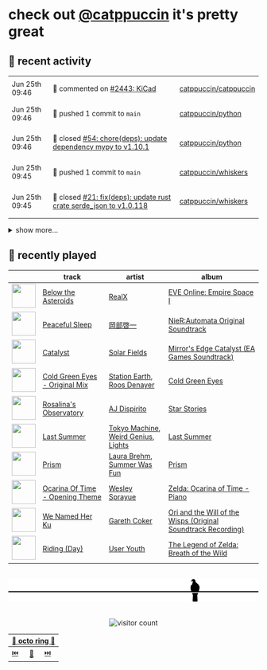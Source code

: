 # check out [@catppuccin](https://github.com/catppuccin) it's pretty great

## 📅 recent activity

<!-- SCRIPT:REPLACE:GITHUB -->
<table>
<tbody>
<tr>
<td><span title='2024-06-25T09:46:56+00:00'>Jun 25th 09:46</span></td>
<td>

💬 commented on [#2443: KiCad](https://github.com/catppuccin/catppuccin/issues/2443)

</td>
<td>

[catppuccin/catppuccin](https://github.com/catppuccin/catppuccin)

</td>
</tr>
<tr>
<td><span title='2024-06-25T09:46:06+00:00'>Jun 25th 09:46</span></td>
<td>

🚢 pushed 1 commit to `main`

</td>
<td>

[catppuccin/python](https://github.com/catppuccin/python)

</td>
</tr>
<tr>
<td><span title='2024-06-25T09:46:06+00:00'>Jun 25th 09:46</span></td>
<td>

🎉 closed [#54: chore(deps): update dependency mypy to v1.10.1](https://github.com/catppuccin/python/pull/54)

</td>
<td>

[catppuccin/python](https://github.com/catppuccin/python)

</td>
</tr>
<tr>
<td><span title='2024-06-25T09:45:42+00:00'>Jun 25th 09:45</span></td>
<td>

🚢 pushed 1 commit to `main`

</td>
<td>

[catppuccin/whiskers](https://github.com/catppuccin/whiskers)

</td>
</tr>
<tr>
<td><span title='2024-06-25T09:45:42+00:00'>Jun 25th 09:45</span></td>
<td>

🎉 closed [#21: fix(deps): update rust crate serde_json to v1.0.118](https://github.com/catppuccin/whiskers/pull/21)

</td>
<td>

[catppuccin/whiskers](https://github.com/catppuccin/whiskers)

</td>
</tr>
</tbody>
</table>

<details>
<summary>show more...</summary>
<table>
<tbody>
<tr>
<td><span title='2024-06-22T09:33:32+00:00'>Jun 22nd 09:33</span></td>
<td>

💬 commented on [#8: Add __pycache__ to gitignore](https://github.com/catppuccin/qutebrowser/pull/8)

</td>
<td>

[catppuccin/qutebrowser](https://github.com/catppuccin/qutebrowser)

</td>
</tr>
<tr>
<td><span title='2024-06-22T09:33:29+00:00'>Jun 22nd 09:33</span></td>
<td>

🎉 closed [#8: Add __pycache__ to gitignore](https://github.com/catppuccin/qutebrowser/pull/8)

</td>
<td>

[catppuccin/qutebrowser](https://github.com/catppuccin/qutebrowser)

</td>
</tr>
<tr>
<td><span title='2024-06-22T09:33:30+00:00'>Jun 22nd 09:33</span></td>
<td>

🚢 pushed 1 commit to `main`

</td>
<td>

[catppuccin/qutebrowser](https://github.com/catppuccin/qutebrowser)

</td>
</tr>
<tr>
<td><span title='2024-06-22T09:14:37+00:00'>Jun 22nd 09:14</span></td>
<td>

🎉 closed [#18: fix(deps): update rust crate clap_complete to v4.5.6](https://github.com/catppuccin/catwalk/pull/18)

</td>
<td>

[catppuccin/catwalk](https://github.com/catppuccin/catwalk)

</td>
</tr>
<tr>
<td><span title='2024-06-22T09:14:37+00:00'>Jun 22nd 09:14</span></td>
<td>

🚢 pushed 1 commit to `main`

</td>
<td>

[catppuccin/catwalk](https://github.com/catppuccin/catwalk)

</td>
</tr>
<tr>
<td><span title='2024-06-22T09:12:09+00:00'>Jun 22nd 09:12</span></td>
<td>

🚢 pushed 1 commit to `main`

</td>
<td>

[catppuccin/python](https://github.com/catppuccin/python)

</td>
</tr>
<tr>
<td><span title='2024-06-22T09:12:08+00:00'>Jun 22nd 09:12</span></td>
<td>

🎉 closed [#53: chore(deps): update dependency ruff to v0.4.10](https://github.com/catppuccin/python/pull/53)

</td>
<td>

[catppuccin/python](https://github.com/catppuccin/python)

</td>
</tr>
<tr>
<td><span title='2024-06-18T13:34:01+00:00'>Jun 18th 13:34</span></td>
<td>

🚢 pushed 1 commit to `main`

</td>
<td>

[catppuccin/python](https://github.com/catppuccin/python)

</td>
</tr>
<tr>
<td><span title='2024-06-18T13:27:35+00:00'>Jun 18th 13:27</span></td>
<td>

🚢 pushed 1 commit to `main`

</td>
<td>

[catppuccin/python](https://github.com/catppuccin/python)

</td>
</tr>
<tr>
<td><span title='2024-06-18T13:21:28+00:00'>Jun 18th 13:21</span></td>
<td>

🚢 pushed 1 commit to `main`

</td>
<td>

[catppuccin/python](https://github.com/catppuccin/python)

</td>
</tr>
<tr>
<td><span title='2024-06-18T13:21:28+00:00'>Jun 18th 13:21</span></td>
<td>

🎉 closed [#51: chore(main): release 2.3.0](https://github.com/catppuccin/python/pull/51)

</td>
<td>

[catppuccin/python](https://github.com/catppuccin/python)

</td>
</tr>
<tr>
<td><span title='2024-06-18T13:19:43+00:00'>Jun 18th 13:19</span></td>
<td>

🚢 pushed 1 commit to `main`

</td>
<td>

[catppuccin/python](https://github.com/catppuccin/python)

</td>
</tr>
<tr>
<td><span title='2024-06-18T13:19:43+00:00'>Jun 18th 13:19</span></td>
<td>

🎉 closed [#50: ci: prepare for release-please workflow](https://github.com/catppuccin/python/pull/50)

</td>
<td>

[catppuccin/python](https://github.com/catppuccin/python)

</td>
</tr>
<tr>
<td><span title='2024-06-18T13:19:16+00:00'>Jun 18th 13:19</span></td>
<td>

🚀 opened [#50: ci: prepare for release-please workflow](https://github.com/catppuccin/python/pull/50)

</td>
<td>

[catppuccin/python](https://github.com/catppuccin/python)

</td>
</tr>
</tbody>
</table>
</details>
<!-- SCRIPT:REPLACE:GITHUB -->

## 🎵 recently played

<!-- SCRIPT:REPLACE:SPOTIFY -->
| | track | artist | album |
| - | - | - | - |
| <img src="https://i.scdn.co/image/ab67616d000048514848a540f13bac099e17cd0b" width="48" height="48"> | [Below the Asteroids](https://open.spotify.com/track/5XDYBRkjTGshlY87N7GLvN) | [RealX](https://open.spotify.com/artist/1aLuZVV6aLieO1lki9Kco0) | [EVE Online: Empire Space I](https://open.spotify.com/track/5XDYBRkjTGshlY87N7GLvN) |
| <img src="https://i.scdn.co/image/ab67616d00004851773ee134c736c4b5624977ed" width="48" height="48"> | [Peaceful Sleep](https://open.spotify.com/track/1y4vvMeQPkzMTqHpRpzaDb) | [岡部啓一](https://open.spotify.com/artist/0y0nI8lwDB2HRUPwDQuuiu) | [NieR:Automata Original Soundtrack](https://open.spotify.com/track/1y4vvMeQPkzMTqHpRpzaDb) |
| <img src="https://i.scdn.co/image/ab67616d0000485177ee9e2be5e1ba80106cfe53" width="48" height="48"> | [Catalyst](https://open.spotify.com/track/0l8bSoBGZqcoKv5INJxCCy) | [Solar Fields](https://open.spotify.com/artist/7GyhmlEy51sGUE09A5AWzc) | [Mirror's Edge Catalyst (EA Games Soundtrack)](https://open.spotify.com/track/0l8bSoBGZqcoKv5INJxCCy) |
| <img src="https://i.scdn.co/image/ab67616d00004851728fc6916cc9b13939d9fc2d" width="48" height="48"> | [Cold Green Eyes - Original Mix](https://open.spotify.com/track/2gtBcLNjFMi8l5xSz66Fsb) | [Station Earth](https://open.spotify.com/artist/1G9FmqZJybVEOXqMOR5usy), [Roos Denayer](https://open.spotify.com/artist/0tsKdteyh5ArMn3pAUiSff) | [Cold Green Eyes](https://open.spotify.com/track/2gtBcLNjFMi8l5xSz66Fsb) |
| <img src="https://i.scdn.co/image/ab67616d00004851cb948472f55946a602310a2d" width="48" height="48"> | [Rosalina's Observatory](https://open.spotify.com/track/4RINwcigzAw4is8KuqqyHK) | [AJ Dispirito](https://open.spotify.com/artist/3GCo22R8vSTHqSP5mYM1E7) | [Star Stories](https://open.spotify.com/track/4RINwcigzAw4is8KuqqyHK) |
| <img src="https://i.scdn.co/image/ab67616d0000485133bf1703cd250bd882bcac4c" width="48" height="48"> | [Last Summer](https://open.spotify.com/track/7pxRBbUWBcVoTWi3MiFl6V) | [Tokyo Machine](https://open.spotify.com/artist/3bwENxqj9nhaAI3fsAwmv9), [Weird Genius](https://open.spotify.com/artist/5B4kCOhcqTywB9YwXPfFtJ), [Lights](https://open.spotify.com/artist/5pdyjBIaY5o1yOyexGIUc6) | [Last Summer](https://open.spotify.com/track/7pxRBbUWBcVoTWi3MiFl6V) |
| <img src="https://i.scdn.co/image/ab67616d00004851da28a992fa4392ffe59a7a79" width="48" height="48"> | [Prism](https://open.spotify.com/track/4dSi4b6KLeESqdx83gniBx) | [Laura Brehm](https://open.spotify.com/artist/7ddnIV2r4SLjuwyGlgLIWt), [Summer Was Fun](https://open.spotify.com/artist/13H2PbDHYtjo8v0R8HMAao) | [Prism](https://open.spotify.com/track/4dSi4b6KLeESqdx83gniBx) |
| <img src="https://i.scdn.co/image/ab67616d00004851e591a52b8266b5e5f7540093" width="48" height="48"> | [Ocarina Of Time - Opening Theme](https://open.spotify.com/track/4tyq3Fd70yWkomWR7QSa2A) | [Wesley Sprayue](https://open.spotify.com/artist/2WC05LNhYfprewGa72WQhP) | [Zelda: Ocarina of Time - Piano](https://open.spotify.com/track/4tyq3Fd70yWkomWR7QSa2A) |
| <img src="https://i.scdn.co/image/ab67616d00004851c20c278a68424850767e4d9e" width="48" height="48"> | [We Named Her Ku](https://open.spotify.com/track/0Lw2KPwXMK2zP96WVpcFYu) | [Gareth Coker](https://open.spotify.com/artist/1I9Hqy4QnMyVhZwRM2r41B) | [Ori and the Will of the Wisps (Original Soundtrack Recording)](https://open.spotify.com/track/0Lw2KPwXMK2zP96WVpcFYu) |
| <img src="https://i.scdn.co/image/ab67616d000048516f73f01828dafca395041e98" width="48" height="48"> | [Riding (Day)](https://open.spotify.com/track/0ULhqVDKHWPAMUDoYLMVhk) | [User Youth](https://open.spotify.com/artist/0cxNfEa3UFPqeMaUudfKtj) | [The Legend of Zelda: Breath of the Wild](https://open.spotify.com/track/0ULhqVDKHWPAMUDoYLMVhk) |

<!-- SCRIPT:REPLACE:SPOTIFY -->

<br>

<div align="center">

<picture>
    <source media="(prefers-color-scheme: light)" srcset="assets/pigeon-light.svg">
    <source media="(prefers-color-scheme: dark)" srcset="assets/pigeon-dark.svg">
    <img alt="pigeon sitting on a wire" src="assets/pigeon-light.svg">
</picture>

<br>
<br>

![visitor count](https://profile-counter.glitch.me/backwardspy/count.svg)

<table>
    <thead>
        <th colspan="3"><a href="https://octo-ring.com">🐙 octo ring 🐙</a></th>
    </thead>
    <tbody>
        <td><a href="https://octo-ring.com/p/backwardspy/prev">⏮️</a></td>
        <td><a href="https://octo-ring.com/p/backwardspy/random">🔀</a></td>
        <td><a href="https://octo-ring.com/p/backwardspy/next">⏭️</a></td>
    </tbody>
</table>

</div>

